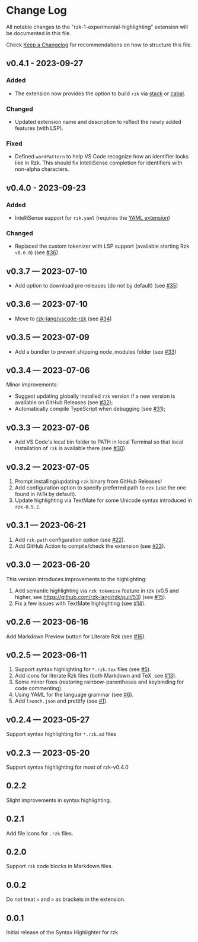 # Change Log

All notable changes to the "rzk-1-experimental-highlighting" extension will be documented in this file.

Check [Keep a Changelog](http://keepachangelog.com/) for recommendations on how to structure this file.

## v0.4.1 - 2023-09-27

### Added

- The extension now provides the option to build `rzk` via [stack](https://docs.haskellstack.org/en/stable/) or [cabal](https://www.haskell.org/cabal/).

### Changed

- Updated extension name and description to reflect the newly added features (with LSP).

### Fixed

- Defined `wordPattern` to help VS Code recognize how an identifier looks like in Rzk. This should fix IntelliSense completion for identifiers with non-alpha characters.

## v0.4.0 - 2023-09-23

### Added

- IntelliSense support for `rzk.yaml` (requires the [YAML extension](https://marketplace.visualstudio.com/items?itemName=redhat.vscode-yaml))

### Changed

- Replaced the custom tokenizer with LSP support (available starting Rzk `v0.6.0`) (see [#36](https://github.com/rzk-lang/vscode-rzk/pull/36))

## v0.3.7 — 2023-07-10

- Add option to download pre-releases (do not by default) (see [#35](https://github.com/rzk-lang/vscode-rzk/pull/35))

## v0.3.6 — 2023-07-10

- Move to [rzk-lang/vscode-rzk](https://github.com/rzk-lang/vscode-rzk/) (see [#34](https://github.com/rzk-lang/vscode-rzk/pull/34))

## v0.3.5 — 2023-07-09

- Add a bundler to prevent shipping node_modules folder (see [#33](https://github.com/rzk-lang/vscode-rzk/pull/33))

## v0.3.4 — 2023-07-06

Minor improvements:

- Suggest updating globally installed `rzk` version if a new version is available on GitHub Releases (see [#32](https://github.com/rzk-lang/vscode-rzk/pull/32));
- Automatically compile TypeScript when debugging (see [#31](https://github.com/rzk-lang/vscode-rzk/pull/31));

## v0.3.3 — 2023-07-06

- Add VS Code's local bin folder to PATH in local Terminal so that local installation of `rzk` is available there (see [#30](https://github.com/rzk-lang/vscode-rzk/pull/30)).

## v0.3.2 — 2023-07-05

1. Prompt installing/updating `rzk` binary from GitHub Releases!
2. Add configuration option to specify preferred path to `rzk` (use the one found in `PATH` by default).
3. Update highlighting via TextMate for some Unicode syntax introduced in `rzk-0.5.2`.

## v0.3.1 — 2023-06-21

1. Add `rzk.path` configuration option (see [#22](https://github.com/rzk-lang/vscode-rzk/pull/22)).
2. Add GitHub Action to compile/check the extension (see [#23](https://github.com/rzk-lang/vscode-rzk/pull/23)).

## v0.3.0 — 2023-06-20

This version introduces improvements to the highlighting:

1. Add semantic highlighting via `rzk tokenize` feature in rzk (v0.5 and higher, see https://github.com/rzk-lang/rzk/pull/53) (see [#15](https://github.com/rzk-lang/vscode-rzk/pull/15)).
2. Fix a few issues with TextMate highlighting (see [#14](https://github.com/rzk-lang/vscode-rzk/pull/14)).

## v0.2.6 — 2023-06-16

Add Markdown Preview button for Literate Rzk (see [#16](https://github.com/rzk-lang/vscode-rzk/pull/16)).

## v0.2.5 — 2023-06-11

1. Support syntax highlighting for `*.rzk.tex` files (see [#5](https://github.com/rzk-lang/vscode-rzk/pull/5)).
2. Add icons for literate Rzk files (both Markdown and TeX, see [#13](https://github.com/rzk-lang/vscode-rzk/pull/13)).
3. Some minor fixes (restoring rainbow-parentheses and keybinding for code commenting).
4. Using YAML for the language grammar (see [#6](https://github.com/rzk-lang/vscode-rzk/pull/6)).
5. Add `launch.json` and prettify (see [#1](https://github.com/rzk-lang/vscode-rzk/pull/1)).

## v0.2.4 — 2023-05-27

Support syntax highlighting for `*.rzk.md` files

## v0.2.3 — 2023-05-20

Support syntax highlighting for most of rzk-v0.4.0

## 0.2.2

Slight improvements in syntax highlighting.

## 0.2.1

Add file icons for `.rzk` files.

## 0.2.0

Support `rzk` code blocks in Markdown files.

## 0.0.2

Do not treat `<` and `>` as brackets in the extension.

## 0.0.1

Initial release of the Syntax Highlighter for rzk
